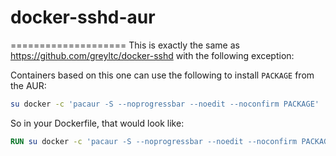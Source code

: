 # docker-sshd-aur
====================
This is exactly the same as https://github.com/greyltc/docker-sshd with the following exception:

Containers based on this one can use the following to install `PACKAGE` from the AUR:
```bash
su docker -c 'pacaur -S --noprogressbar --noedit --noconfirm PACKAGE'
```

So in your Dockerfile, that would look like:
```dockerfile
RUN su docker -c 'pacaur -S --noprogressbar --noedit --noconfirm PACKAGE'
```
